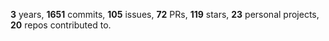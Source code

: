 **3** years, **1651** commits, **105** issues, **72** PRs, **119** stars, **23** personal projects, **20** repos contributed to.
